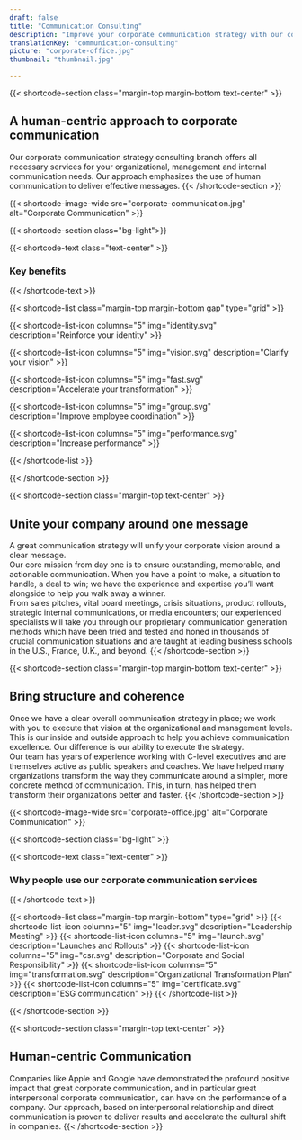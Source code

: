 ```yaml
---
draft: false
title: "Communication Consulting"
description: "Improve your corporate communication strategy with our consulting services."
translationKey: "communication-consulting"
picture: "corporate-office.jpg"
thumbnail: "thumbnail.jpg"

---
```


{{< shortcode-section
  class="margin-top margin-bottom text-center" >}}
## A human-centric approach to corporate communication
Our corporate communication strategy consulting branch offers all necessary services for your organizational, management and internal communication needs. Our approach emphasizes the use of human communication to deliver effective messages.
{{< /shortcode-section >}}



{{< shortcode-image-wide
  src="corporate-communication.jpg" alt="Corporate Communication" >}}


{{< shortcode-section 
  class="bg-light">}}

{{< shortcode-text
  class="text-center" >}}
  ### Key benefits
{{< /shortcode-text >}}

{{< shortcode-list
  class="margin-top margin-bottom gap"
  type="grid" >}}

{{< shortcode-list-icon
  columns="5"
  img="identity.svg"
  description="Reinforce your identity" >}}

{{< shortcode-list-icon
  columns="5"
  img="vision.svg"
  description="Clarify your vision" >}}

{{< shortcode-list-icon
  columns="5"
  img="fast.svg"
  description="Accelerate your transformation" >}}

{{< shortcode-list-icon
  columns="5"
  img="group.svg"
  description="Improve employee coordination" >}}

{{< shortcode-list-icon
  columns="5"
  img="performance.svg"
  description="Increase performance" >}}
  
{{< /shortcode-list >}}

{{< /shortcode-section >}}



{{< shortcode-section
  class="margin-top text-center" >}}
## Unite your company around one message
A great communication strategy will unify your corporate vision around a clear message.<br>Our core mission from day one is to ensure outstanding, memorable, and actionable communication. When you have a point to make, a situation to handle, a deal to win; we have the experience and expertise you’ll want alongside to help you walk away a winner.<br>From sales pitches, vital board meetings, crisis situations, product rollouts, strategic internal communications, or media encounters; our experienced specialists will take you through our proprietary communication generation methods which have been tried and tested and honed  in thousands of crucial communication situations and are taught at leading business schools in the U.S., France, U.K., and beyond.
{{< /shortcode-section >}}



{{< shortcode-section
  class="margin-top margin-bottom text-center" >}}
## Bring structure and coherence
Once we have a clear overall communication strategy in place; we work with you to execute that vision at the organizational and management levels. This is our inside and outside approach to help you achieve communication excellence. Our difference is our ability to execute the strategy.<br>Our team has years of experience working with C-level executives and are themselves active as public speakers and coaches. We have helped many organizations transform the way they communicate around a simpler, more concrete method of communication. This, in turn, has helped them transform their organizations better and faster.
{{< /shortcode-section >}}


 
{{< shortcode-image-wide src="corporate-office.jpg" alt="Corporate Communication" >}}



{{< shortcode-section
  class="bg-light" >}}

{{< shortcode-text
  class="text-center" >}}
### Why people use our corporate communication services
{{< /shortcode-text >}}

{{< shortcode-list 
  class="margin-top margin-bottom"
  type="grid" >}}
{{< shortcode-list-icon
  columns="5"
  img="leader.svg"
  description="Leadership Meeting" >}}
{{< shortcode-list-icon
  columns="5"
  img="launch.svg"
  description="Launches and Rollouts" >}}
{{< shortcode-list-icon
  columns="5"
  img="csr.svg"
  description="Corporate and Social Responsibility" >}}
{{< shortcode-list-icon
  columns="5"
  img="transformation.svg"
  description="Organizational Transformation Plan" >}}
{{< shortcode-list-icon
  columns="5"
  img="certificate.svg"
  description="ESG communication" >}}
{{< /shortcode-list >}}

{{< /shortcode-section >}}



{{< shortcode-section
  class="margin-top text-center" >}}
## Human-centric Communication
Companies like Apple and Google have demonstrated the profound positive impact that great corporate communication, and in particular great interpersonal corporate communication, can have on the performance of a company. Our approach, based on interpersonal relationship and direct communication is proven to deliver results and accelerate the cultural shift in companies.
{{< /shortcode-section >}}
